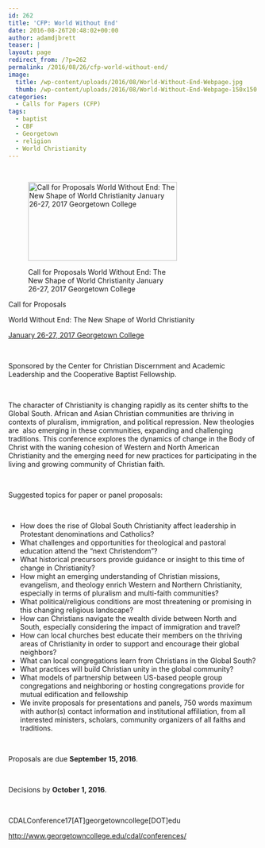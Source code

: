 ```yaml
---
id: 262
title: 'CFP: World Without End'
date: 2016-08-26T20:48:02+00:00
author: adamdjbrett
teaser: |
layout: page
redirect_from: /?p=262
permalink: /2016/08/26/cfp-world-without-end/
image:
  title: /wp-content/uploads/2016/08/World-Without-End-Webpage.jpg
  thumb: /wp-content/uploads/2016/08/World-Without-End-Webpage-150x150.jpg
categories:
  - Calls for Papers (CFP)
tags:
  - baptist
  - CBF
  - Georgetown
  - religion
  - World Christianity
---
```

&nbsp;

<div>
</div><figure id="attachment_151" aria-describedby="caption-attachment-151" style="width: 300px" class="wp-caption alignnone">

[<img class="size-medium wp-image-151" src="http://nabpr.org/wp-content/uploads/2016/08/World-Without-End-Webpage-300x159.jpg" alt="Call for Proposals World Without End: The New Shape of World Christianity January 26-27, 2017 Georgetown College" width="300" height="159" srcset="/wp-content/uploads/2016/08/World-Without-End-Webpage-300x159.jpg 300w, /wp-content/uploads/2016/08/World-Without-End-Webpage-768x407.jpg 768w, /wp-content/uploads/2016/08/World-Without-End-Webpage.jpg 850w" sizes="(max-width: 300px) 100vw, 300px" />](/wp-content/uploads/2016/08/World-Without-End-Webpage.jpg)<figcaption id="caption-attachment-151" class="wp-caption-text">Call for Proposals World Without End: The New Shape of World Christianity January 26-27, 2017 Georgetown College</figcaption></figure>

<!--more-->

Call for Proposals

World Without End: The New Shape of World Christianity

<a href="http://www.georgetowncollege.edu/cdal/conferences/" target="_blank" rel="noopener noreferrer">January 26-27, 2017 Georgetown College</a>

&nbsp;

Sponsored by the Center for Christian Discernment and Academic Leadership and the Cooperative Baptist Fellowship.

&nbsp;

The character of Christianity is changing rapidly as its center shifts to the Global South. African and Asian Christian communities are thriving in contexts of pluralism, immigration, and political repression. New theologies are  also emerging in these communities, expanding and challenging traditions. This conference explores the dynamics of change in the Body of Christ with the waning cohesion of Western and North American Christianity and the emerging need for new practices for participating in the living and growing community of Christian faith.

&nbsp;

Suggested topics for paper or panel proposals:

&nbsp;

  * How does the rise of Global South Christianity affect leadership in Protestant denominations and Catholics?
  * What challenges and opportunities for theological and pastoral education attend the &#8220;next Christendom&#8221;?
  * What historical precursors provide guidance or insight to this time of change in Christianity?
  * How might an emerging understanding of Christian missions, evangelism, and theology enrich Western and Northern Christianity, especially in terms of pluralism and multi-faith communities?
  * What political/religious conditions are most threatening or promising in this changing religious landscape?
  * How can Christians navigate the wealth divide between North and South, especially considering the impact of immigration and travel?
  * How can local churches best educate their members on the thriving areas of Christianity in order to support and encourage their global neighbors?
  * What can local congregations learn from Christians in the Global South?
  * What practices will build Christian unity in the global community?
  * What models of partnership between US-based people group congregations and neighboring or hosting congregations provide for mutual edification and fellowship
  * We invite proposals for presentations and panels, 750 words maximum with author(s) contact information and institutional affiliation, from all interested ministers, scholars, community organizers of all faiths and traditions.

&nbsp;

Proposals are due **September 15, 2016**.

&nbsp;

Decisions by **October 1, 2016**.

&nbsp;

CDALConference17[AT]georgetowncollege[DOT]edu

http://www.georgetowncollege.edu/cdal/conferences/

<div>
</div>

&nbsp;

<div>
</div>

&nbsp;

&nbsp;
